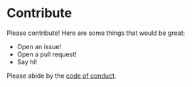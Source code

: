 # Contribute

Please contribute! Here are some things that would be great:
- Open an issue!
- Open a pull request!
- Say hi!

Please abide by the [code of conduct](CODE_OF_CONDUCT.md).
